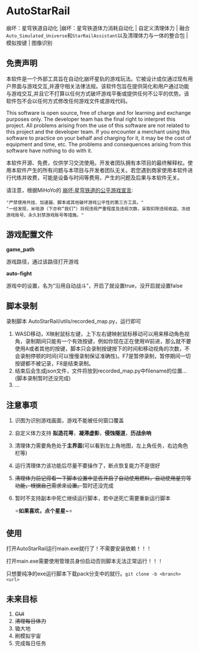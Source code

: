 # AutoStarRail
崩坏：星穹铁道自动化 |崩坏：星穹铁道体力消耗自动化 | 自定义清理体力 | 融合`Auto_Simulated_Universe`和`StarRailAssistant`以及清理体力与一体的整合包 | 模拟按键 | 图像识别



## 免责声明

本软件是一个外部工具旨在自动化崩坏星轨的游戏玩法。它被设计成仅通过现有用户界面与游戏交互,并遵守相关法律法规。该软件包旨在提供简化和用户通过功能与游戏交互,并且它不打算以任何方式破坏游戏平衡或提供任何不公平的优势。该软件包不会以任何方式修改任何游戏文件或游戏代码。

This software is open source, free of charge and for learning and exchange purposes only. The developer team has the final right to interpret this project. All problems arising from the use of this software are not related to this project and the developer team. If you encounter a merchant using this software to practice on your behalf and charging for it, it may be the cost of equipment and time, etc. The problems and consequences arising from this software have nothing to do with it.

本软件开源、免费，仅供学习交流使用。开发者团队拥有本项目的最终解释权。使用本软件产生的所有问题与本项目与开发者团队无关。若您遇到商家使用本软件进行代练并收费，可能是设备与时间等费用，产生的问题及后果与本软件无关。

请注意，根据MiHoYo的 [崩坏:星穹铁道的公平游戏宣言](https://sr.mihoyo.com/news/111246?nav=news&type=notice):

```
"严禁使用外挂、加速器、脚本或其他破坏游戏公平性的第三方工具。"
"一经发现，米哈游（下亦称“我们”）将视违规严重程度及违规次数，采取扣除违规收益、冻结游戏账号、永久封禁游戏账号等措施。"
```



## 游戏配置文件

**game_path**

游戏路径，通过该路径打开游戏



**auto-fight**

游戏中的设置，名为“沿用自动战斗”，开启了就设置true，没开启就设置false



## 脚本录制

录制脚本 AutoStarRail/utils/recorded_map.py，运行即可

1. WASD移动，X映射鼠标左键，上下左右键映射鼠标移动可以用来移动角色视角，录制期间只能有一个有效按键，例如你现在正在使用W前进，那么就不要使用A或者其他的按键，脚本只会录制按键按下的时间和移动视角的次数，不会录制停顿的时间(可以慢慢录制保证准确性)。F7是暂停录制，暂停期间一切按键都不被记录，F8是结束录制。
2. 结束后会生成json文件，文件将放到recorded_map.py中filename的位置...(脚本录制暂时还没完成)
3. ...



## 注意事项

1. 识图为识别游戏画面，游戏不能被任何窗口覆盖

2. 自定义体力支持 **拟造花萼**，**凝滞虚影**，**侵蚀隧道**，**历战余响**

3. 清理体力需要角色处于**主界面**(可以看到左上角地图，左上角任务，右边角色栏等)

4. 运行清理体力该功能后尽量不要操作了，断点恢复能力不是很好

5. ~~清理体力前记得看一下脚本设置中是否开启了自动使用燃料，自动使用星穷等功能，根据自己需求来设置。~~暂时还没完成

6. 暂时不支持副本中死亡继续运行脚本，若中途死亡需要重新运行脚本

   ⭐**如果喜欢，点个星星~**⭐



## 使用

打开AutoStarRail运行main.exe就行了！不需要安装依赖！！！

打开main.exe需要使用管理员身份启动否则脚本无法正常运行！！！

只想要纯净的exe运行脚本下载pack分支中的就行。`git clone -b <branch> <url>`



## 未来目标

1. ~~GUI~~
2. ~~清理每日体力~~
3. 锄大地
4. 刷模拟宇宙
5. 完成每日任务

